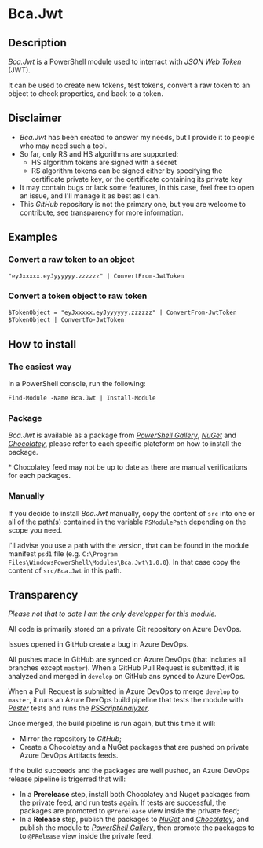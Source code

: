 # Bca.Jwt

## Description

_Bca.Jwt_ is a PowerShell module used to interract with _JSON Web Token_ (JWT).

It can be used to create new tokens, test tokens, convert a raw token to an object to check properties, and back to a token.

## Disclaimer

- _Bca.Jwt_ has been created to answer my needs, but I provide it to people who may need such a tool.
- So far, only RS and HS algorithms are supported:
  - HS algorithm tokens are signed with a secret
  - RS algorithm tokens can be signed either by specifying the certificate private key, or the certificate containing its private key
- It may contain bugs or lack some features, in this case, feel free to open an issue, and I'll manage it as best as I can.
- This _GitHub_ repository is not the primary one, but you are welcome to contribute, see transparency for more information.

## Examples

### Convert a raw token to an object

```ps
"eyJxxxxx.eyJyyyyyy.zzzzzz" | ConvertFrom-JwtToken
```

### Convert a token object to raw token

```ps
$TokenObject = "eyJxxxxx.eyJyyyyyy.zzzzzz" | ConvertFrom-JwtToken
$TokenObject | ConvertTo-JwtToken
```

## How to install

### The easiest way

In a PowerShell console, run the following:
```ps
Find-Module -Name Bca.Jwt | Install-Module
```

### Package

_Bca.Jwt_ is available as a package from _[PowerShell Gallery](https://www.powershellgallery.com/)_, _[NuGet](https://www.nuget.org/)_ and _[Chocolatey](https://chocolatey.org/)_, please refer to each specific plateform on how to install the package.

\* Chocolatey feed may not be up to date as there are manual verifications for each packages.

### Manually

If you decide to install _Bca.Jwt_ manually, copy the content of `src` into one or all of the path(s) contained in the variable `PSModulePath` depending on the scope you need.

I'll advise you use a path with the version, that can be found in the module manifest `psd1` file (e.g. `C:\Program Files\WindowsPowerShell\Modules\Bca.Jwt\1.0.0`). In that case copy the content of `src/Bca.Jwt` in this path.

## Transparency

_Please not that to date I am the only developper for this module._

All code is primarily stored on a private Git repository on Azure DevOps.

Issues opened in GitHub create a bug in Azure DevOps.

All pushes made in GitHub are synced on Azure DevOps (that includes all branches except `master`). When a GitHub Pull Request is submitted, it is analyzed and merged in `develop` on GitHub ans synced to Azure DevOps.

When a Pull Request is submitted in Azure DevOps to merge `develop` to `master`, it runs an Azure DevOps build pipeline that tests the module with _[Pester](https://pester.dev/)_ tests and runs the _[PSScriptAnalyzer](https://github.com/PowerShell/PSScriptAnalyzer)_.

Once merged, the build pipeline is run again, but this time it will:
- Mirror the repository to _GitHub_;
- Create a Chocolatey and a NuGet packages that are pushed on private Azure DevOps Artifacts feeds.

If the build succeeds and the packages are well pushed, an Azure DevOps release pipeline is trigerred that will:
- In a **Prerelease** step, install both Chocolatey and Nuget packages from the private feed, and run tests again. If tests are successful, the packages are promoted to `@Prerelease` view inside the private feed;
- In a **Release** step, publish the packages to _[NuGet](https://www.nuget.org/)_ and _[Chocolatey](https://chocolatey.org/)_, and publish the module to _[PowerShell Gallery](https://www.powershellgallery.com/)_, then promote the packages to to `@PRelease` view inside the private feed.